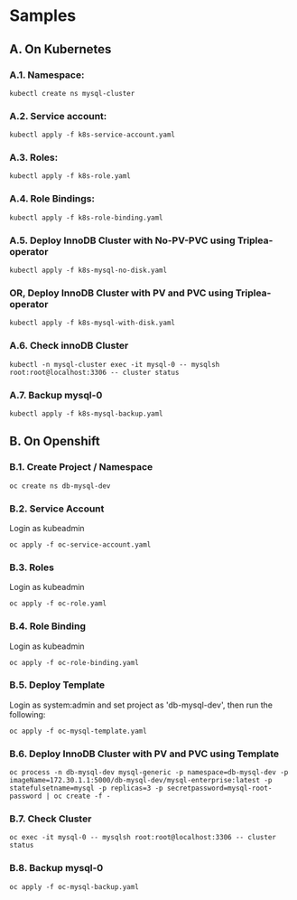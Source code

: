 # Samples
## A. On Kubernetes
### A.1. Namespace:
```
kubectl create ns mysql-cluster
```
### A.2. Service account:
```
kubectl apply -f k8s-service-account.yaml
```
### A.3. Roles:
```
kubectl apply -f k8s-role.yaml
```
### A.4. Role Bindings:
```
kubectl apply -f k8s-role-binding.yaml
```
### A.5. Deploy InnoDB Cluster with No-PV-PVC using Triplea-operator
```
kubectl apply -f k8s-mysql-no-disk.yaml
```
### OR, Deploy InnoDB Cluster with PV and PVC using Triplea-operator
```
kubectl apply -f k8s-mysql-with-disk.yaml
```
### A.6. Check innoDB Cluster
```
kubectl -n mysql-cluster exec -it mysql-0 -- mysqlsh root:root@localhost:3306 -- cluster status
```
### A.7. Backup mysql-0
```
kubectl apply -f k8s-mysql-backup.yaml
```
## B. On Openshift
### B.1. Create Project / Namespace
```
oc create ns db-mysql-dev
```
### B.2. Service Account
Login as kubeadmin
```
oc apply -f oc-service-account.yaml
```
### B.3. Roles
Login as kubeadmin
```
oc apply -f oc-role.yaml
```
### B.4. Role Binding
Login as kubeadmin
```
oc apply -f oc-role-binding.yaml
```
### B.5. Deploy Template
Login as system:admin and set project as 'db-mysql-dev', then run the following:
```
oc apply -f oc-mysql-template.yaml
```
### B.6. Deploy InnoDB Cluster with PV and PVC using Template
```
oc process -n db-mysql-dev mysql-generic -p namespace=db-mysql-dev -p imageName=172.30.1.1:5000/db-mysql-dev/mysql-enterprise:latest -p statefulsetname=mysql -p replicas=3 -p secretpassword=mysql-root-password | oc create -f -
```
### B.7. Check Cluster
```
oc exec -it mysql-0 -- mysqlsh root:root@localhost:3306 -- cluster status
```
### B.8. Backup mysql-0
```
oc apply -f oc-mysql-backup.yaml
```
